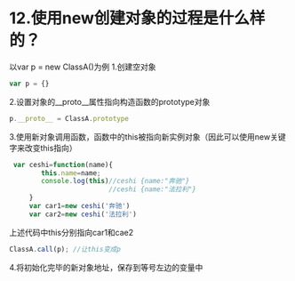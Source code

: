 # 12.使用new创建对象的过程是什么样的？
以var p = new ClassA()为例
1.创建空对象
```js
var p = {}
```

2.设置对象的__proto__属性指向构造函数的prototype对象
```js
p.__proto__ = ClassA.prototype
```

3.使用新对象调用函数，函数中的this被指向新实例对象（因此可以使用new关键字来改变this指向）
```js
 var ceshi=function(name){
        this.name=name;
        console.log(this)//ceshi {name:"奔驰"}
                         //ceshi {name:"法拉利"}
     }
     var car1=new ceshi('奔驰')
     var car2=new ceshi('法拉利')
```
上述代码中this分别指向car1和cae2
```js
ClassA.call(p); //让this变成p
```

4.将初始化完毕的新对象地址，保存到等号左边的变量中